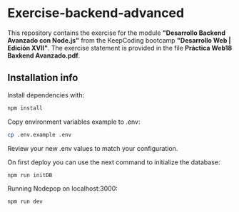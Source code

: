 # **Exercise-backend-advanced**

This repository contains the exercise for the module **"Desarrollo Backend Avanzado con Node.js"** from the KeepCoding bootcamp **"Desarrollo Web | Edición XVII"**.
The exercise statement is provided in the file **Práctica Web18 Baxkend Avanzado.pdf**.

## Installation info

Install dependencies with:

```sh
npm install
```

Copy environment variables example to .env:

```sh
cp .env.example .env
```

Review your new .env values to match your configuration.

On first deploy you can use the next command to initialize the database:

```sh
npm run initDB
```

Running Nodepop on localhost:3000:

```sh
npm run dev
```
